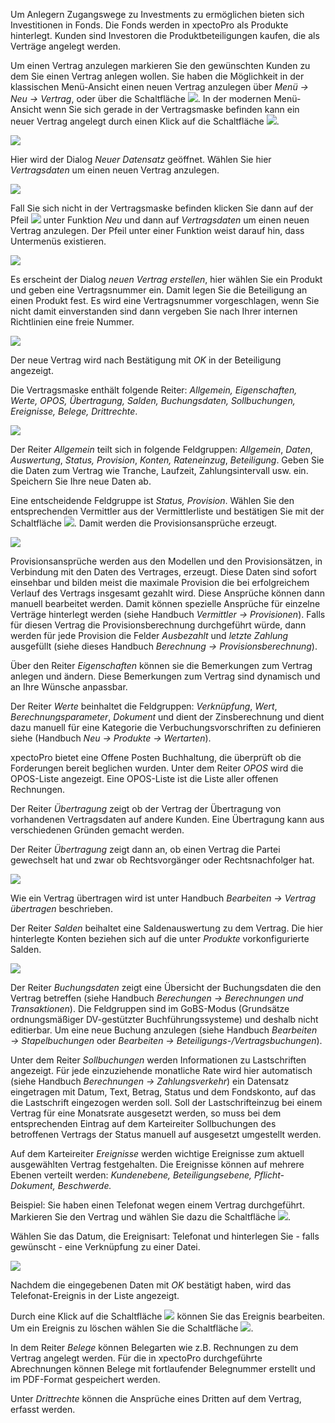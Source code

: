 Um Anlegern Zugangswege zu Investments zu ermöglichen  bieten sich Investitionen in Fonds. Die Fonds werden in xpectoPro als Produkte hinterlegt. 
Kunden sind Investoren die Produktbeteiligungen kaufen, die als Verträge angelegt werden.

Um einen Vertrag anzulegen markieren Sie den gewünschten Kunden zu dem Sie einen Vertrag anlegen wollen. Sie haben die Möglichkeit in der klassischen Menü-Ansicht einen neuen Vertrag anzulegen über *Menü → Neu → Vertrag*, oder über die Schaltfläche ![](http://xpecto.github.io/docs/img/img_1461150969976.png).
In der modernen Menü-Ansicht wenn Sie sich gerade in der Vertragsmaske befinden kann ein neuer Vertrag angelegt durch einen Klick auf die Schaltfläche ![](http://xpecto.github.io/docs/img/img_1461160123775.png).

![](http://xpecto.github.io/docs/img/img_1461153154297.png)

Hier wird der Dialog *Neuer Datensatz* geöffnet. Wählen Sie hier *Vertragsdaten* um einen neuen Vertrag anzulegen.

![](http://xpecto.github.io/docs/img/img_1461151680852.png)

Fall Sie sich nicht in der Vertragsmaske befinden klicken Sie dann auf der Pfeil  ![](http://xpecto.github.io/docs/img/img_1461153569579.png) unter Funktion *Neu* und dann auf *Vertragsdaten* um einen neuen Vertrag anzulegen. Der Pfeil unter einer Funktion weist darauf hin, dass Untermenüs existieren.

![](http://xpecto.github.io/docs/img/img_1461151120846.png)

Es erscheint der Dialog *neuen Vertrag erstellen*, hier wählen Sie ein Produkt und geben eine Vertragsnummer ein. Damit legen Sie die Beteiligung an einen Produkt fest. 
Es wird eine Vertragsnummer vorgeschlagen, wenn Sie nicht damit einverstanden sind dann vergeben Sie nach Ihrer internen Richtlinien eine freie Nummer.

![](http://xpecto.github.io/docs/img/img_1461151200710.png)

Der neue Vertrag wird nach Bestätigung mit *OK* in der Beteiligung angezeigt.

Die Vertragsmaske enthält folgende Reiter: *Allgemein, Eigenschaften, Werte, OPOS, Übertragung, Salden, Buchungsdaten, Sollbuchungen, Ereignisse, Belege, Drittrechte*.

![](http://xpecto.github.io/docs/img/img_1461151792103.png)

Der Reiter *Allgemein* teilt sich in folgende Feldgruppen: *Allgemein*, *Daten*, *Auswertung*, *Status, Provision*, *Konten, Rateneinzug*,  *Beteiligung*. 
Geben Sie die Daten zum Vertrag wie Tranche, Laufzeit, Zahlungsintervall usw. ein. 
Speichern Sie Ihre neue Daten ab. 

Eine entscheidende Feldgruppe  ist *Status, Provision*. Wählen Sie den entsprechenden Vermittler aus der Vermittlerliste  und bestätigen Sie mit der Schaltfläche ![](http://xpecto.github.io/docs/img/img_1461153950083.png). Damit werden die Provisionsansprüche erzeugt.

![](http://xpecto.github.io/docs/img/img_1461152188930.png)

Provisionsansprüche werden aus den Modellen und den Provisionsätzen, in Verbindung mit den Daten des Vertrages, erzeugt. 
Diese Daten sind sofort einsehbar und bilden meist die maximale Provision die bei erfolgreichem Verlauf des Vertrags insgesamt gezahlt wird. Diese Ansprüche können dann manuell bearbeitet werden. Damit können spezielle Ansprüche für einzelne Verträge hinterlegt werden (siehe Handbuch *Vermittler → Provisionen*). Falls für diesen Vertrag die Provisionsberechnung durchgeführt würde, dann werden für jede Provision die Felder *Ausbezahlt* und *letzte Zahlung* ausgefüllt (siehe dieses Handbuch *Berechnung → Provisionsberechnung*).

Über den Reiter *Eigenschaften* können sie die Bemerkungen zum Vertrag anlegen und ändern.  Diese Bemerkungen zum Vertrag sind dynamisch und an Ihre Wünsche anpassbar. 

Der Reiter *Werte* beinhaltet die Feldgruppen: *Verknüpfung*, *Wert*, *Berechnungsparameter*, *Dokument* und dient der Zinsberechnung und dient dazu manuell für eine Kategorie die Verbuchungsvorschriften zu definieren siehe (Handbuch *Neu → Produkte → Wertarten*). 

xpectoPro bietet eine Offene Posten Buchhaltung, die überprüft ob die Forderungen bereit beglichen wurden. Unter dem Reiter *OPOS* wird die OPOS-Liste angezeigt. Eine OPOS-Liste ist die Liste aller offenen Rechnungen. 

Der Reiter *Übertragung* zeigt ob der Vertrag  der Übertragung von vorhandenen Vertragsdaten auf andere Kunden. Eine Übertragung kann aus verschiedenen Gründen gemacht werden.


Der Reiter *Übertragung* zeigt dann an, ob einen Vertrag die Partei gewechselt hat und zwar ob Rechtsvorgänger oder Rechtsnachfolger hat.

![](http://xpecto.github.io/docs/img/img_1461157812980.png)

Wie ein Vertrag übertragen wird ist unter Handbuch *Bearbeiten → Vertrag übertragen* beschrieben.

Der Reiter *Salden* beihaltet eine Saldenauswertung zu dem Vertrag. Die hier hinterlegte Konten beziehen sich auf die unter *Produkte* vorkonfigurierte Salden.

![](http://xpecto.github.io/docs/img/img_1461159004275.png)

Der Reiter *Buchungsdaten* zeigt eine Übersicht der Buchungsdaten die den Vertrag betreffen (siehe Handbuch *Berechungen → Berechnungen und Transaktionen*). Die Feldgruppen sind im GoBS-Modus (Grundsätze ordnungsmäßiger DV-gestützter Buchführungssysteme) und deshalb nicht editierbar. Um eine neue Buchung anzulegen (siehe Handbuch *Bearbeiten → Stapelbuchungen* oder *Bearbeiten → Beteiligungs-/Vertragsbuchungen*).

Unter dem Reiter *Sollbuchungen* werden Informationen zu Lastschriften angezeigt. Für jede einzuziehende monatliche Rate wird hier automatisch (siehe Handbuch *Berechnungen → Zahlungsverkehr*) ein Datensatz eingetragen mit Datum, Text, Betrag, Status und dem Fondskonto, auf das die Lastschrift eingezogen werden soll.
Soll der Lastschrifteinzug bei einem Vertrag für eine  Monatsrate ausgesetzt werden, so muss bei dem entsprechenden Eintrag auf dem Karteireiter Sollbuchungen des betroffenen Vertrags der Status manuell auf ausgesetzt umgestellt werden.

Auf dem Karteireiter *Ereignisse* werden wichtige Ereignisse zum aktuell ausgewählten Vertrag festgehalten.  Die Ereignisse können auf mehrere Ebenen verteilt werden: *Kundenebene, Beteiligungsebene, Pflicht-Dokument, Beschwerde.* 

Beispiel: Sie haben einen Telefonat wegen einem Vertrag durchgeführt. Markieren Sie den Vertrag und
wählen Sie dazu die Schaltfläche ![](http://xpecto.github.io/docs/img/img_1461159119190.png).

Wählen Sie das Datum, die Ereignisart: Telefonat und hinterlegen Sie - falls gewünscht - eine Verknüpfung zu einer Datei. 

![](http://xpecto.github.io/docs/img/img_1461159331075.png)

Nachdem die eingegebenen Daten mit *OK* bestätigt haben, wird das Telefonat-Ereignis in der Liste  angezeigt.

Durch eine Klick auf die Schaltfläche ![](http://xpecto.github.io/docs/img/img_1461159194556.png) können Sie das Ereignis bearbeiten. Um ein Ereignis zu löschen wählen Sie die Schaltfläche ![](http://xpecto.github.io/docs/img/img_1461159231005.png).

In dem Reiter *Belege* können Belegarten wie z.B. Rechnungen zu dem Vertrag angelegt werden.
Für die in xpectoPro durchgeführte Abrechnungen können Belege mit fortlaufender Belegnummer erstellt und im PDF-Format gespeichert werden.

Unter *Drittrechte* können die Ansprüche eines Dritten auf dem Vertrag, erfasst werden. 